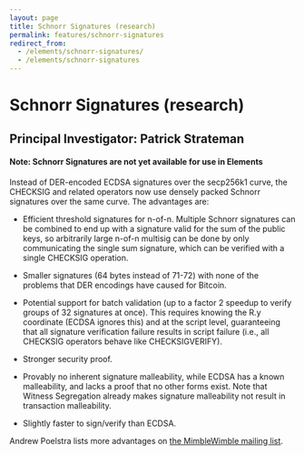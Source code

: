 ```yaml
---
layout: page
title: Schnorr Signatures (research)
permalink: features/schnorr-signatures
redirect_from:
  - /elements/schnorr-signatures/
  - /elements/schnorr-signatures
---
```


#  Schnorr Signatures (research)

## Principal Investigator: Patrick Strateman

#### Note: Schnorr Signatures are not yet available for use in Elements

Instead of DER-encoded ECDSA signatures over the secp256k1 curve, the CHECKSIG and related operators now use densely packed Schnorr signatures over the same curve. The advantages are:

* Efficient threshold signatures for n-of-n. Multiple Schnorr signatures can be combined to end up with a signature valid for the sum of the public keys, so arbitrarily large n-of-n multisig can be done by only communicating the single sum signature, which can be verified with a single CHECKSIG operation.

* Smaller signatures (64 bytes instead of 71-72) with none of the problems that DER encodings have caused for Bitcoin.

* Potential support for batch validation (up to a factor 2 speedup to verify groups of 32 signatures at once). This requires knowing the R.y coordinate (ECDSA ignores this) and at the script level, guaranteeing that all signature verification failure results in script failure (i.e., all CHECKSIG operators behave like CHECKSIGVERIFY).

* Stronger security proof.

* Provably no inherent signature malleability, while ECDSA has a known malleability, and lacks a proof that no other forms exist. Note that Witness Segregation already makes signature malleability not result in transaction malleability.

* Slightly faster to sign/verify than ECDSA.

Andrew Poelstra lists more advantages on [the MimbleWimble mailing list](https://lists.launchpad.net/mimblewimble/msg00086.html).

